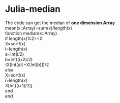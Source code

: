 # Julia-median
The code can get the median of **one dimension Array** <br/>
mean(x::Array)=sum(x)/length(x) <br/>
function median(x::Array)   <br/>
    if length(x)%2==0  <br/>
        X=sort!(x) <br/>
        i=length(x) <br/>
        a=Int(i/2) <br/>
        b=Int((i+2)/2) <br/>
        (X[Int(a)]+X[Int(b)])/2 <br/>
    else <br/>
        X=sort!(x)  <br/>
        i=length(x) <br/>
        X[Int((i+1)/2)] <br/>
    end  <br/>
end  <br/>
